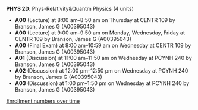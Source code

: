 **PHYS 2D**: Phys-Relativity&Quantm Physics (4 units)

- **A00** (Lecture) at 8:00 am–8:50 am on Thursday at CENTR 109 by Branson, James G (A00395043)
- **A00** (Lecture) at 9:00 am–9:50 am on Monday, Wednesday, Friday at CENTR 109 by Branson, James G (A00395043)
- **A00** (Final Exam) at 8:00 am–10:59 am on Wednesday at CENTR 109 by Branson, James G (A00395043)
- **A01** (Discussion) at 11:00 am–11:50 am on Wednesday at PCYNH 240 by Branson, James G (A00395043)
- **A02** (Discussion) at 12:00 pm–12:50 pm on Wednesday at PCYNH 240 by Branson, James G (A00395043)
- **A03** (Discussion) at 1:00 pm–1:50 pm on Wednesday at PCYNH 240 by Branson, James G (A00395043)

[Enrollment numbers over time](./PHYS2D.tsv)
